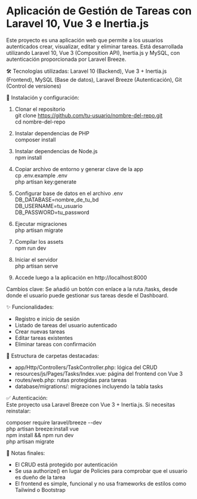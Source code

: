 # Aplicación de Gestión de Tareas con Laravel 10, Vue 3 e Inertia.js

Este proyecto es una aplicación web que permite a los usuarios autenticados crear, visualizar, editar y eliminar tareas. Está desarrollada utilizando Laravel 10, Vue 3 (Composition API), Inertia.js y MySQL, con autenticación proporcionada por Laravel Breeze.

🛠️ Tecnologías utilizadas: Laravel 10 (Backend), Vue 3 + Inertia.js (Frontend), MySQL (Base de datos), Laravel Breeze (Autenticación), Git (Control de versiones)

🚀 Instalación y configuración:

1. Clonar el repositorio  
git clone https://github.com/tu-usuario/nombre-del-repo.git  
cd nombre-del-repo

2. Instalar dependencias de PHP  
composer install

3. Instalar dependencias de Node.js  
npm install

4. Copiar archivo de entorno y generar clave de la app  
cp .env.example .env  
php artisan key:generate

5. Configurar base de datos en el archivo .env  
DB_DATABASE=nombre_de_tu_bd  
DB_USERNAME=tu_usuario  
DB_PASSWORD=tu_password

6. Ejecutar migraciones  
php artisan migrate

7. Compilar los assets  
npm run dev

8. Iniciar el servidor  
php artisan serve

9. Accede luego a la aplicación en http://localhost:8000

Cambios clave:
Se añadió un botón con enlace a la ruta /tasks, desde donde el usuario puede gestionar sus tareas desde el Dashboard.

✨ Funcionalidades:  
- Registro e inicio de sesión  
- Listado de tareas del usuario autenticado  
- Crear nuevas tareas  
- Editar tareas existentes  
- Eliminar tareas con confirmación

📂 Estructura de carpetas destacadas:  
- app/Http/Controllers/TaskController.php: lógica del CRUD  
- resources/js/Pages/Tasks/Index.vue: página del frontend con Vue 3  
- routes/web.php: rutas protegidas para tareas  
- database/migrations/: migraciones incluyendo la tabla tasks

✅ Autenticación:  
Este proyecto usa Laravel Breeze con Vue 3 + Inertia.js. Si necesitas reinstalar:

composer require laravel/breeze --dev  
php artisan breeze:install vue  
npm install && npm run dev  
php artisan migrate


🧠 Notas finales:  
- El CRUD está protegido por autenticación  
- Se usa authorize() en lugar de Policies para comprobar que el usuario es dueño de la tarea  
- El frontend es simple, funcional y no usa frameworks de estilos como Tailwind o Bootstrap
